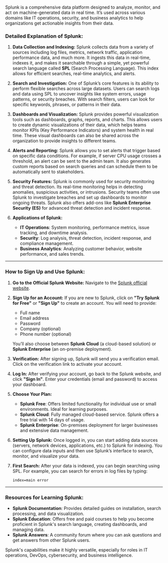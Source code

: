 Splunk is a comprehensive data platform designed to analyze, monitor, and act on machine-generated data in real time. It’s used across various domains like IT operations, security, and business analytics to help organizations get actionable insights from their data.

### **Detailed Explanation of Splunk:**

1. **Data Collection and Indexing:**
   Splunk collects data from a variety of sources including log files, metrics, network traffic, application performance data, and much more. It ingests this data in real-time, indexes it, and makes it searchable through a simple, yet powerful search language called **SPL** (Search Processing Language). This index allows for efficient searches, real-time analytics, and alerts.

2. **Search and Investigation:**
   One of Splunk’s core features is its ability to perform flexible searches across large datasets. Users can search logs and data using SPL to uncover insights like system errors, usage patterns, or security breaches. With search filters, users can look for specific keywords, phrases, or patterns in their data.

3. **Dashboards and Visualization:**
   Splunk provides powerful visualization tools such as dashboards, graphs, reports, and charts. This allows users to create dynamic visualizations of their data, which helps teams monitor KPIs (Key Performance Indicators) and system health in real time. These visual dashboards can also be shared across the organization to provide insights to different teams.

4. **Alerts and Reporting:**
   Splunk allows you to set alerts that trigger based on specific data conditions. For example, if server CPU usage crosses a threshold, an alert can be sent to the admin team. It also generates custom reports based on search queries and can schedule them to be automatically sent to stakeholders.

5. **Security Features:**
   Splunk is commonly used for security monitoring and threat detection. Its real-time monitoring helps in detecting anomalies, suspicious activities, or intrusions. Security teams often use Splunk to investigate breaches and set up dashboards to monitor ongoing threats. Splunk also offers add-ons like **Splunk Enterprise Security (ES)** for advanced threat detection and incident response.

6. **Applications of Splunk:**
   - **IT Operations**: System monitoring, performance metrics, issue tracking, and downtime analysis.
   - **Security**: Log analysis, threat detection, incident response, and compliance management.
   - **Business Analytics**: Analyzing customer behavior, website performance, and sales trends.

---

### **How to Sign Up and Use Splunk:**

1. **Go to the Official Splunk Website:**
   Navigate to the [Splunk official website](https://www.splunk.com/).

2. **Sign Up for an Account:**
   If you are new to Splunk, click on **"Try Splunk for Free"** or **"Sign Up"** to create an account. You will need to provide:
   - Full name
   - Email address
   - Password
   - Company (optional)
   - Phone number (optional)
   
   You’ll also choose between **Splunk Cloud** (a cloud-based solution) or **Splunk Enterprise** (an on-premise deployment).

3. **Verification:**
   After signing up, Splunk will send you a verification email. Click on the verification link to activate your account.

4. **Log In:**
   After verifying your account, go back to the Splunk website, and click **"Sign In"**. Enter your credentials (email and password) to access your dashboard.

5. **Choose Your Plan:**
   - **Splunk Free**: Offers limited functionality for individual use or small environments. Ideal for learning purposes.
   - **Splunk Cloud**: Fully managed cloud-based service. Splunk offers a free trial with 14 days of usage.
   - **Splunk Enterprise**: On-premises deployment for larger businesses and extensive data management.

6. **Setting Up Splunk:**
   Once logged in, you can start adding data sources (servers, network devices, applications, etc.) to Splunk for indexing. You can configure data inputs and then use Splunk’s interface to search, monitor, and visualize your data.

7. **First Search:**
   After your data is indexed, you can begin searching using SPL. For example, you can search for errors in log files by typing: 
   ```
   index=main error
   ```

---

### **Resources for Learning Splunk:**
   - **Splunk Documentation**: Provides detailed guides on installation, search processing, and data visualization.
   - **Splunk Education**: Offers free and paid courses to help you become proficient in Splunk's search language, creating dashboards, and managing data.
   - **Splunk Answers**: A community forum where you can ask questions and get answers from other Splunk users.
  
Splunk's capabilities make it highly versatile, especially for roles in IT operations, DevOps, cybersecurity, and business intelligence.
